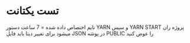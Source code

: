 # تست یکتانت
تایم اختصاص داده شده = 7 ساعت
دستور YARN و سپس YARN START پروژه ران میشود
برای تغییر دیتا باید فایل JSON در پوشه PUBLIC را عوض کنید
